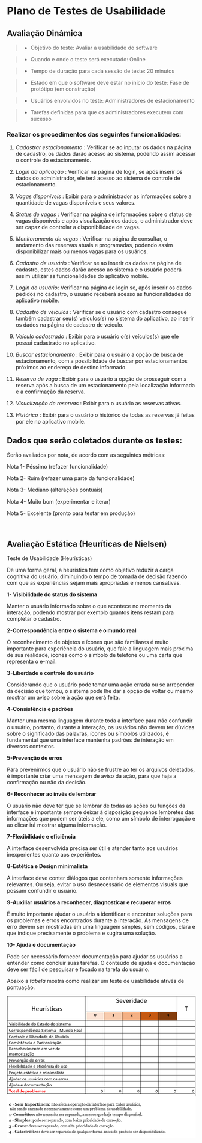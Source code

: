 # Plano de Testes de Usabilidade
## Avaliação Dinâmica

> - Objetivo do teste: Avaliar a usabilidade do software  

> - Quando e onde o teste será executado: Online 

> - Tempo de duração para cada sessão de teste: 20 minutos 

> - Estado em que o software deve estar no início do teste: Fase de protótipo (em construção) 

> - Usuários envolvidos no teste: Administradores de estacionamento 

 
> - Tarefas definidas para que os administradores executem com sucesso

### Realizar os procedimentos das seguintes funcionalidades:  

1)  *Cadastrar estacionamento* : Verificar se ao inputar os dados na página de cadastro, os dados darão acesso ao sistema, podendo assim acessar o controle do estacionamento. 

2)  *Login da aplicação* : Verificar na página de login, se após inserir os dados do administrador, ele terá acesso ao sistema de controle de estacionamento.

3)  *Vagas disponíveis* : Exibir para o administrador as informações sobre a quantidade de vagas disponíveis e seus valores. 

4)  *Status de vagas* : Verificar na página de informações sobre o status de vagas disponíveis e
    após visualização dos dados, o administrador deve ser capaz de controlar a disponibilidade de vagas.
	  
5)  *Monitoramento de vagas* : Verificar na página de consultar, o andamento das reservas atuais e programadas, podendo assim disponibilizar mais ou menos vagas para os usuários.

6) *Cadastro de usuário* : Verificar se ao inserir os dados na página de cadastro, estes dados darão acesso ao sistema e o usuário poderá assim utilizar as funcionalidades do aplicativo mobile.

7) *Login do usuário*: Verificar na página de login se, após inserir os dados pedidos no cadastro, o usuário receberá acesso às funcionalidades do aplicativo mobile.

7) *Cadastro de veículos* : Verificar se o usuário com cadastro consegue também cadastrar seu(s) veículos(s) no sistema do aplicativo, ao inserir os dados na página de cadastro de veículo.

8) *Veículo cadastrado* : Exibir para o usuário o(s) veículos(s) que ele possui cadastrado no aplicativo.

9) *Buscar estacionamento* : Exibir para o usuário a opção de busca de estacionamento, com a possibilidade de buscar por estacionamentos próximos ao endereço de destino informado.

9) *Reserva de vaga* : Exibir para o usuário a opção de prosseguir com a reserva após a busca de um estacionamento pela localização informada e a confirmação da reserva.

10) *Visualização de reservas* : Exibir para o usuário as reservas ativas.

11) *Histórico* : Exibir para o usuário o histórico de todas as reservas já feitas por ele no aplicativo mobile.



## Dados que serão coletados durante os testes: 

Serão avaliados por nota, de acordo com as seguintes métricas: 

Nota 1-  Péssimo (refazer funcionalidade) 

Nota 2-  Ruim (refazer uma parte da funcionalidade) 

Nota 3-  Mediano (alterações pontuais) 

Nota 4-  Muito bom (experimentar e iterar) 

Nota 5-  Excelente (pronto para testar em produção) 


&nbsp;

## Avaliação Estática (Heuríticas de Nielsen)

Teste de Usabilidade (Heurísticas)

De uma forma geral, a heurística tem como objetivo reduzir a carga cognitiva do usuário, diminuindo o tempo de tomada de decisão fazendo com que as experiências sejam mais apropriadas e menos cansativas.

**1- Visibilidade do status do sistema**

Manter o usuário informado sobre o que acontece no momento da interação, podendo mostrar por exemplo quantos itens restam para completar o cadastro.

**2-Correspondência entre o sistema e o mundo real**

O reconhecimento de objetos e ícones que são familiares é muito importante para experiência do usuário, que fale a linguagem mais próxima de sua realidade, ícones como o símbolo de telefone ou uma carta que representa o e-mail.

**3-Liberdade e controle do usuário**

Considerando que o usuário pode tomar uma ação errada ou se arrepender da decisão que tomou, o sistema pode lhe dar a opção de voltar ou mesmo mostrar um aviso sobre à ação que será feita.

**4-Consistência e padrões**

Manter uma mesma linguagem durante toda a interface para não confundir o usuário, portanto, durante a interação, os usuários não devem ter dúvidas sobre o significado das palavras, ícones ou símbolos utilizados, é fundamental que uma interface mantenha padrões de interação em diversos contextos.

**5-Prevenção de erros**

Para prevenirmos que o usuário não se frustre ao ter os arquivos deletados, é importante criar uma mensagem de aviso da ação, para que haja a confirmação ou não da decisão.

**6- Reconhecer ao invés de lembrar**

O usuário não deve ter que se lembrar de todas as ações ou funções da interface é importante sempre deixar à disposição pequenos lembretes das informações que podem ser úteis a ele, como um símbolo de interrogação e ao clicar irá mostrar alguma informação.

**7-Flexibilidade e eficiência**

A interface desenvolvida precisa ser útil e atender tanto aos usuários inexperientes quanto aos experiêntes.

**8-Estética e Design minimalista**

A interface deve conter diálogos que contenham somente informações relevantes. Ou seja, evitar o uso desnecessário de elementos visuais que possam confundir o usuário.

**9-Auxiliar usuários a reconhecer, diagnosticar e recuperar erros**

É muito importante ajudar o usuário a identificar e encontrar soluções para os problemas e erros encontrados durante a interação. As mensagens de erro devem ser mostradas em uma linguagem simples, sem códigos, clara e que indique precisamente o problema e sugira uma solução.

**10- Ajuda e documentação**

Pode ser necessário fornecer documentação para ajudar os usuários a entender como concluir suas tarefas. O conteúdo de ajuda e documentação deve ser fácil de pesquisar e focado na tarefa do usuário.

Abaixo a *tabela* mostra como realizar um teste de usabilidade atrvés de pontuação.


![](img/Teste-de-Usabilidade.png)
